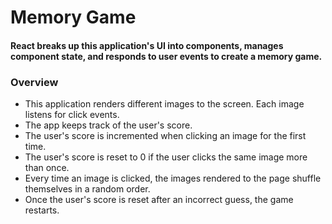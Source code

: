 # Memory Game

#### React breaks up this application's UI into components, manages component state, and responds to user events to create a memory game.

### Overview
* This application renders different images to the screen. Each image listens for click events.
* The app keeps track of the user's score. 
* The user's score is incremented when clicking an image for the first time. 
* The user's score is reset to 0 if the user clicks the same image more than once.
* Every time an image is clicked, the images rendered to the page shuffle themselves in a random order.
* Once the user's score is reset after an incorrect guess, the game restarts.